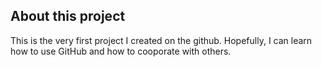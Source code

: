 ## About this project
This is the very first project I created on the github. Hopefully, I can learn how to use GitHub and how to cooporate with others.
